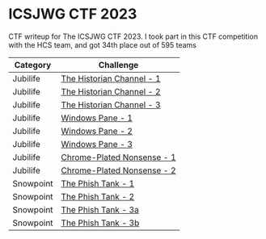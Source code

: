 # ICSJWG CTF 2023
CTF writeup for The ICSJWG CTF 2023. I took part in this CTF competition with the HCS team, and got 34th place out of 595 teams

| Category | Challenge |
| --- | --- |
| Jubilife | [The Historian Channel - 1](/ICSJWG%20CTF%202023/The%20Historian%20Channel%20-%201/)
| Jubilife | [The Historian Channel - 2](/ICSJWG%20CTF%202023/The%20Historian%20Channel%20-%202/)
| Jubilife | [The Historian Channel - 3](/ICSJWG%20CTF%202023/The%20Historian%20Channel%20-%203/)
| Jubilife | [Windows Pane - 1](/ICSJWG%20CTF%202023/Windows%20Pane%20-%201/)
| Jubilife | [Windows Pane - 2](/ICSJWG%20CTF%202023/Windows%20Pane%20-%202/)
| Jubilife | [Windows Pane - 3](/ICSJWG%20CTF%202023/Windows%20Pane%20-%203/)
| Jubilife | [Chrome-Plated Nonsense - 1](/ICSJWG%20CTF%202023/Chrome-Plated%20Nonsense%20-%201/)
| Jubilife | [Chrome-Plated Nonsense - 2](/ICSJWG%20CTF%202023/Chrome-Plated%20Nonsense%20-%202/)
| Snowpoint | [The Phish Tank - 1](/ICSJWG%20CTF%202023/The%20Phish%20Tank%20-%201/)
| Snowpoint | [The Phish Tank - 2](/ICSJWG%20CTF%202023/The%20Phish%20Tank%20-%202/)
| Snowpoint | [The Phish Tank - 3a](/ICSJWG%20CTF%202023/The%20Phish%20Tank%20-%203a/)
| Snowpoint | [The Phish Tank - 3b](/ICSJWG%20CTF%202023/The%20Phish%20Tank%20-%203b/)